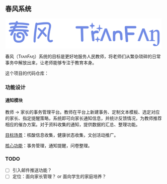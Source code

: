 ## 春风系统

<img src="img/icon.png#pic_left" alt="icon" style="zoom:100%;" align="center" />

春风（TrʌnFʌŋ）系统的目标是更好地服务人民教师，将老师们从繁杂琐碎的日常事务中解放出来，让老师能够专注于教育本身。

这个项目的代码仓库：

### 功能设计

#### 通知模块

教师 $\rightarrow$ 家长的事务管理平台。教师在平台上新建事务、定制文本模板、选定对应的家长、指定提醒策略，系统即可向家长通知信息，并统计反馈情况，为教师推荐相应的催办方案。对于资料收集的通知，提供数据的汇总、整理功能。

<u>目标场景</u>：核酸信息收集，健康状态收集，文创活动推广。

<u>核心功能</u>：事务管理，通知提醒，问卷整理。

### TODO

- [ ] 引入邮件推送功能？
- [ ] 定位：面向家长管理？ or 面向学生的家庭培养？